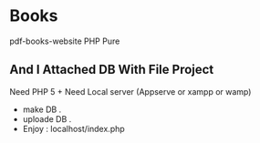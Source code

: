 # Books
pdf-books-website PHP Pure

And I Attached DB With File Project
--------------
Need PHP 5 +
Need Local server (Appserve or xampp or wamp)

* make DB .
* uploade DB .
* Enjoy : localhost/index.php
